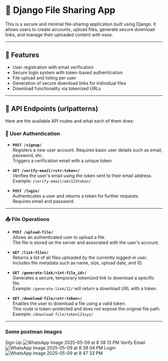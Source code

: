 # 📁 Django File Sharing App

This is a secure and minimal file-sharing application built using Django. It allows users to create accounts, upload files, generate secure download links, and manage their uploaded content with ease.

---

## 🚀 Features

- User registration with email verification
- Secure login system with token-based authentication
- File upload and listing per user
- Generation of secure download links for individual files
- Download functionality via tokenized URLs

---

## 📌 API Endpoints (urlpatterns)

Here are the available API routes and what each of them does:

### 🔐 User Authentication

- **`POST /signup/`**  
  Registers a new user account. Requires basic user details such as email, password, etc.  
  Triggers a verification email with a unique token.

- **`GET /verify-email/<str:token>/`**  
  Verifies the user's email using the token sent to their email address.  
  Example: `/verify-email/abc123token/`

- **`POST /login/`**  
  Authenticates a user and returns a token for further requests.  
  Requires email and password.

---

### 📤 File Operations

- **`POST /upload-file/`**  
  Allows an authenticated user to upload a file.  
  The file is stored on the server and associated with the user's account.

- **`GET /list-files/`**  
  Returns a list of all files uploaded by the currently logged-in user.  
  Includes file metadata such as name, size, upload date, and ID.

- **`GET /generate-link/<int:file_id>/`**  
  Generates a secure, temporary tokenized link to download a specific file.  
  Example: `/generate-link/12/` will return a download URL with a token.

- **`GET /download-file/<str:token>/`**  
  Enables the user to download a file using a valid token.  
  This route is token-protected and does not expose the original file path.  
  Example: `/download-file/token123xyz/`

---

### Some postman images
Sign Up
  ![WhatsApp Image 2025-05-09 at 8 38 13 PM](https://github.com/user-attachments/assets/e633ba8f-8148-4746-80ca-db1898a0aa65)
Verify Email
  ![WhatsApp Image 2025-05-09 at 8 39 04 PM](https://github.com/user-attachments/assets/aace0675-028b-4125-9bdb-1678012daba2)
Login
  ![WhatsApp Image 2025-05-09 at 8 47 33 PM](https://github.com/user-attachments/assets/a4c28507-65b7-4c86-83d2-8262394b5af2)
